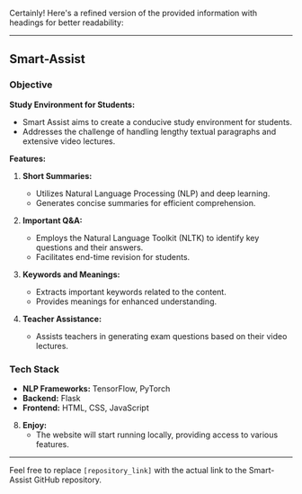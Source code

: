 Certainly! Here's a refined version of the provided information with headings for better readability:

---

## Smart-Assist
### Objective

**Study Environment for Students:**
- Smart Assist aims to create a conducive study environment for students.
- Addresses the challenge of handling lengthy textual paragraphs and extensive video lectures.

**Features:**
1. **Short Summaries:**
   - Utilizes Natural Language Processing (NLP) and deep learning.
   - Generates concise summaries for efficient comprehension.

2. **Important Q&A:**
   - Employs the Natural Language Toolkit (NLTK) to identify key questions and their answers.
   - Facilitates end-time revision for students.

3. **Keywords and Meanings:**
   - Extracts important keywords related to the content.
   - Provides meanings for enhanced understanding.

4. **Teacher Assistance:**
   - Assists teachers in generating exam questions based on their video lectures.

### Tech Stack

- **NLP Frameworks:** TensorFlow, PyTorch
- **Backend:** Flask
- **Frontend:** HTML, CSS, JavaScript


8. **Enjoy:**
   - The website will start running locally, providing access to various features.

---

Feel free to replace `[repository_link]` with the actual link to the Smart-Assist GitHub repository.
